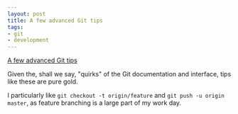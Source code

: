 ```yaml
---
layout: post
title: A few advanced Git tips
tags:
- git
- development
---
```

[A few advanced Git tips](http://mislav.uniqpath.com/2010/07/git-tips/)

Given the, shall we say, "quirks" of the Git documentation and interface, tips
like these are pure gold.

I particularly like `git checkout -t origin/feature` and `git push -u origin
master`, as feature branching is a large part of my work day.

